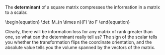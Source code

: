 The **determinant** of a square matrix compresses the information in a matrix to a scalar. 


\begin{equation}
\det: M_{n \times n}(F) \to F
\end{equation}

Clearly, there will be information loss for any matrix of rank greater than one, so what can the determinant really tell us? The sign of the scalar tells you whether the transformation flips the coordinate orientation, and the absolute value tells you the volume spanned by the vectors of the matrix.
